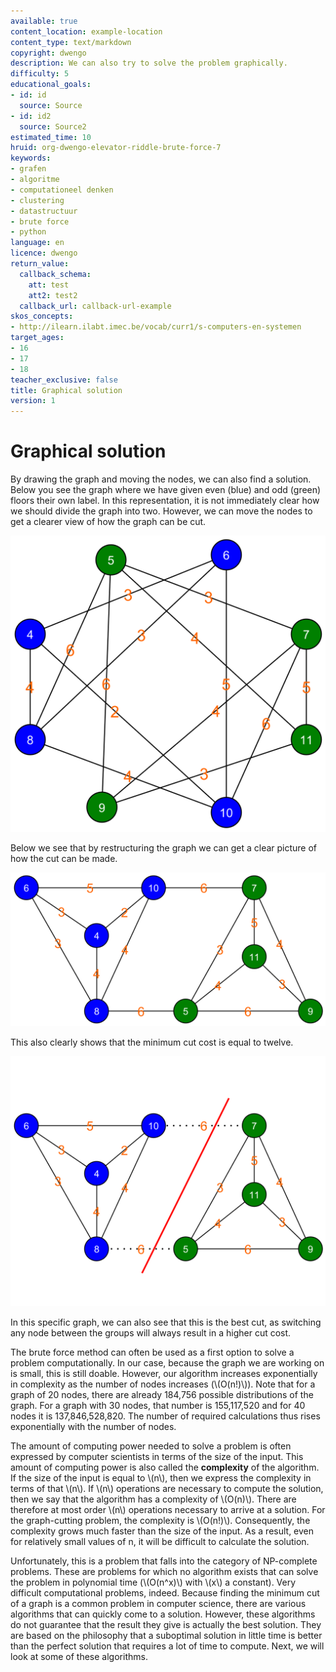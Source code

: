 ```yaml
---
available: true
content_location: example-location
content_type: text/markdown
copyright: dwengo
description: We can also try to solve the problem graphically.
difficulty: 5
educational_goals:
- id: id
  source: Source
- id: id2
  source: Source2
estimated_time: 10
hruid: org-dwengo-elevator-riddle-brute-force-7
keywords:
- grafen
- algoritme
- computationeel denken
- clustering
- datastructuur
- brute force
- python
language: en
licence: dwengo
return_value:
  callback_schema:
    att: test
    att2: test2
  callback_url: callback-url-example
skos_concepts:
- http://ilearn.ilabt.imec.be/vocab/curr1/s-computers-en-systemen
target_ages:
- 16
- 17
- 18
teacher_exclusive: false
title: Graphical solution
version: 1
---
```

# Graphical solution

By drawing the graph and moving the nodes, we can also find a solution. Below you see the graph where we have given even (blue) and odd (green) floors their own label. In this representation, it is not immediately clear how we should divide the graph into two. However, we can move the nodes to get a clearer view of how the graph can be cut.

![Representation of the labeled graph.](embed/verplaatsingen_chaos_oplossings_labels.png "Representation of the labeled graph.")

Below we see that by restructuring the graph we can get a clear picture of how the cut can be made.

![Representation of the labeled graph with restructured nodes.](embed/verplaatsingen_structured_oplossings_labels.png "Representation of the labeled graph with restructured nodes.")

This also clearly shows that the minimum cut cost is equal to twelve.

![Representation of the labeled graph where we have restructured the nodes and cut the graph in two.](embed/verplaatsingen_structured_oplossings_labels_cut.png "Representation of the labeled graph where we have restructured the nodes and cut the graph in two.")

In this specific graph, we can also see that this is the best cut, as switching any node between the groups will always result in a higher cut cost.

The brute force method can often be used as a first option to solve a problem computationally. In our case, because the graph we are working on is small, this is still doable. However, our algorithm increases exponentially in complexity as the number of nodes increases (\\(O(n!)\\)). Note that for a graph of 20 nodes, there are already 184,756 possible distributions of the graph. For a graph with 30 nodes, that number is 155,117,520 and for 40 nodes it is 137,846,528,820. The number of required calculations thus rises exponentially with the number of nodes.

<div class="alert alert-box alert-success">
The amount of computing power needed to solve a problem is often expressed by computer scientists in terms of the size of the input. This amount of computing power is also called the <strong>complexity</strong> of the algorithm. If the size of the input is equal to \(n\), then we express the complexity in terms of that \(n\). If \(n\) operations are necessary to compute the solution, then we say that the algorithm has a complexity of \(O(n)\). There are therefore at most order \(n\) operations necessary to arrive at a solution. For the graph-cutting problem, the complexity is \(O(n!)\). Consequently, the complexity grows much faster than the size of the input. As a result, even for relatively small values of n, it will be difficult to calculate the solution.
</div>

Unfortunately, this is a problem that falls into the category of NP-complete problems. These are problems for which no algorithm exists that can solve the problem in polynomial time (\\(O(n^x)\\) with \\(x\\) a constant). Very difficult computational problems, indeed. Because finding the minimum cut of a graph is a common problem in computer science, there are various algorithms that can quickly come to a solution. However, these algorithms do not guarantee that the result they give is actually the best solution. They are based on the philosophy that a suboptimal solution in little time is better than the perfect solution that requires a lot of time to compute. Next, we will look at some of these algorithms.